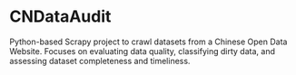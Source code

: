 # CNDataAudit
Python-based Scrapy project to crawl datasets from a Chinese Open Data Website. Focuses on evaluating data quality, classifying dirty data, and assessing dataset completeness and timeliness.
